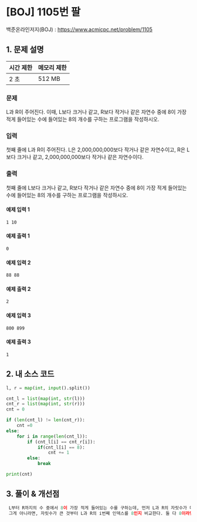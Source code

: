 # [BOJ] 1105번 팔

백준온라인저지(BOJ) :  https://www.acmicpc.net/problem/1105



## 1. 문제 설명

| 시간 제한 | 메모리 제한 | 
| :-------- | :---------- |
| 2 초      | 512 MB      | 

### 문제

L과 R이 주어진다. 이때, L보다 크거나 같고, R보다 작거나 같은 자연수 중에 8이 가장 적게 들어있는 수에 들어있는 8의 개수를 구하는 프로그램을 작성하시오.

### 입력

첫째 줄에 L과 R이 주어진다. L은 2,000,000,000보다 작거나 같은 자연수이고, R은 L보다 크거나 같고, 2,000,000,000보다 작거나 같은 자연수이다.

### 출력

첫째 줄에 L보다 크거나 같고, R보다 작거나 같은 자연수 중에 8이 가장 적게 들어있는 수에 들어있는 8의 개수를 구하는 프로그램을 작성하시오.

#### 예제 입력 1

```
1 10
```

#### 예제 출력 1

```
0
```

#### 예제 입력 2

```
88 88
```

#### 예제 출력 2

```
2
```

#### 예제 입력 3

```
800 899
```

#### 예제 출력 3

```
1
```

## 2. 내 소스 코드

```python
l, r = map(int, input().split())

cnt_l = list(map(int, str(l)))
cnt_r = list(map(int, str(r)))
cnt = 0

if (len(cnt_l) != len(cnt_r)):
    cnt =0
else:
    for i in range(len(cnt_l)):
        if (cnt_l[i] == cnt_r[i]):
            if(cnt_l[i] == 8):
                cnt += 1
        else:
            break

print(cnt)
```



## 3. 풀이 & 개선점

```python
 L부터 R까지의 수 중에서 8이 가장 적게 들어있는 수를 구하는데, 먼저 L과 R의 자릿수가 다르다면 무조건 8을 안쓰는 수를 만들 수 있다.
 그게 아니라면, 자릿수가 큰 것부터 L과 R의 i번째 인덱스를 8인지 비교한다. 둘 다 8이라면 i번 째 자릿수는 무조건 8이 와야된다.
```